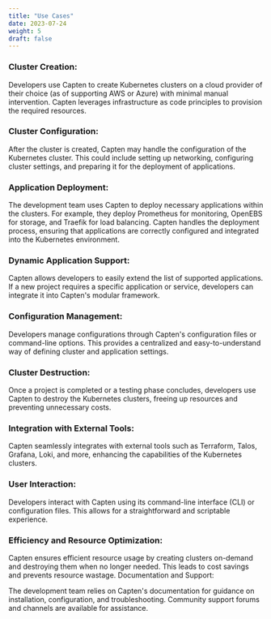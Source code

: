 ```yaml
---
title: "Use Cases"
date: 2023-07-24
weight: 5
draft: false
---
```



### Cluster Creation:

Developers use Capten to create Kubernetes clusters on a cloud provider of their choice (as of supporting  AWS or Azure) with minimal manual intervention. Capten leverages infrastructure as code principles to provision the required resources.

### Cluster Configuration:

After the cluster is created, Capten may handle the configuration of the Kubernetes cluster. This could include setting up networking, configuring cluster settings, and preparing it for the deployment of applications.

### Application Deployment:

The development team uses Capten to deploy necessary applications within the clusters. For example, they deploy Prometheus for monitoring, OpenEBS for storage, and Traefik for load balancing. Capten handles the deployment process, ensuring that applications are correctly configured and integrated into the Kubernetes environment.

### Dynamic Application Support:

Capten allows developers to easily extend the list of supported applications. If a new project requires a specific application or service, developers can integrate it into Capten's modular framework.

### Configuration Management:

Developers manage configurations through Capten's configuration files or command-line options. This provides a centralized and easy-to-understand way of defining cluster and application settings.

### Cluster Destruction:

Once a project is completed or a testing phase concludes, developers use Capten to destroy the Kubernetes clusters, freeing up resources and preventing unnecessary costs.

### Integration with External Tools:

Capten seamlessly integrates with external tools such as Terraform, Talos, Grafana, Loki, and more, enhancing the capabilities of the Kubernetes clusters.

### User Interaction:

Developers interact with Capten using its command-line interface (CLI) or configuration files. This allows for a straightforward and scriptable experience.

### Efficiency and Resource Optimization:

Capten ensures efficient resource usage by creating clusters on-demand and destroying them when no longer needed. This leads to cost savings and prevents resource wastage.
Documentation and Support:

The development team relies on Capten's documentation for guidance on installation, configuration, and troubleshooting. Community support forums and channels are available for assistance.